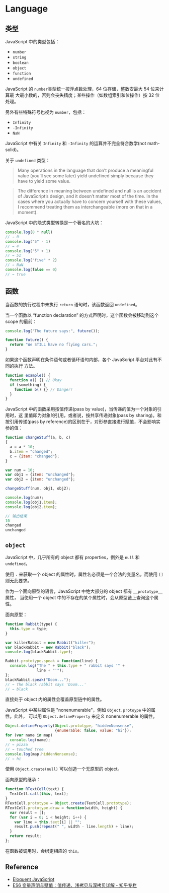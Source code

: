 # Language
## 类型

JavaScript 中的类型包括：

- `number`
- `string`
- `boolean`
- `object`
- `function`
- `undefined`

JavaScript 的 `number`类型统一按浮点数处理，64 位存储，整数安最大 54 位来计算最
大最小数的，否则会丧失精度；某些操作（如数组索引和位操作）按 32 位处理。

另外有些特殊符号也视为 `number`，包括：

- `Infinity`
- `-Infinity`
- `NaN`

JavaScript 中有关 `Infinity` 和 `-Infinity` 的运算并不完全符合数学(not math-solid)。

关于 `undefined` 类型：

> Many operations in the language that don’t produce a meaningful value (you’ll see some later) yield undefined simply because they have to yield some value.

> The difference in meaning between undefined and null is an accident of JavaScript’s design, and it doesn’t matter most of the time. In the cases where you actually have to concern yourself with these values, I recommend treating them as interchangeable (more on that in a moment).

JavaScript 中的隐式类型转换是一个著名的大坑：

```js
console.log(8 * null)
// → 0
console.log("5" - 1)
// → 4
console.log("5" + 1)
// → 51
console.log("five" * 2)
// → NaN
console.log(false == 0)
// → true
```

## 函数

当函数的执行过程中未执行 `return` 语句时，该函数返回 `undefined`。

当一个函数以 “function declaration” 的方式声明时，这个函数会被移动到这个 scope
的最前：

```js
console.log("The future says:", future());

function future() {
  return "We STILL have no flying cars.";
}
```

如果这个函数声明在条件语句或者循环语句内部，各个 JavaScript 平台对此有不同的执行
方法。

```js
function example() {
  function a() {} // Okay
  if (something) {
    function b() {} // Danger!
  }
}
```

JavaScript 中的函数采用按值传递(pass by value)，当传递的值为一个对象的引用时，这
里值即为对象的引用，或者说，按共享传递对象(pass by sharing)。和按引用传递(pass
by reference)的区别在于，对形参直接进行赋值，不会影响实参的值：

```js
function changeStuff(a, b, c)
{
  a = a * 10;
  b.item = "changed";
  c = {item: "changed"};
}

var num = 10;
var obj1 = {item: "unchanged"};
var obj2 = {item: "unchanged"};

changeStuff(num, obj1, obj2);

console.log(num);
console.log(obj1.item);
console.log(obj2.item);

// 输出结果
10
changed
unchanged
```

## `object`

JavaScript 中，几乎所有的 object 都有 properties，例外是 `null` 和 `undefined`。

使用 `.` 来获取一个 object 的属性时，属性名必须是一个合法的变量名，而使用 `[]`
则无此要求。

作为一个面向原型的语言，JavaScript 中绝大部分的 object 都有 `__prototype__` 属性，
当使用一个 object 中的不存在的某个属性时，会从原型链上查询这个属性。

面向原型：

```js
function Rabbit(type) {
  this.type = type;
}

var killerRabbit = new Rabbit("killer");
var blackRabbit = new Rabbit("black");
console.log(blackRabbit.type);

Rabbit.prototype.speak = function(line) {
  console.log("The " + this.type + " rabbit says '" +
              line + "'");
};
blackRabbit.speak("Doom...");
// → The black rabbit says 'Doom...'
// → black
```

直接处于 object 内的属性会覆盖原型链中的属性。

JavaScript 中某些属性是 "nonenumerable"，例如 `Object.protoype` 中的属性。此外，
可以用 `Object.defineProperty` 来定义 nonenumerable 的属性。

```js
Object.defineProperty(Object.prototype, "hiddenNonsense",
                      {enumerable: false, value: "hi"});
for (var name in map)
  console.log(name);
// → pizza
// → touched tree
console.log(map.hiddenNonsense);
// → hi
```

使用 `Object.create(null)` 可以创造一个无原型的 object。

面向原型的继承：

```js
function RTextCell(text) {
  TextCell.call(this, text);
}
RTextCell.prototype = Object.create(TextCell.prototype);
RTextCell.prototype.draw = function(width, height) {
  var result = [];
  for (var i = 0; i < height; i++) {
    var line = this.text[i] || "";
    result.push(repeat(" ", width - line.length) + line);
  }
  return result;
};
```

在函数被调用时，会绑定相应的 `this`。

## Reference

- [Eloquent JavaScript](http://eloquentjavascript.net/)
- [ES6 变量声明与赋值：值传递、浅拷贝与深拷贝详解 - 知乎专栏](https://zhuanlan.zhihu.com/p/28508795?hmsr=toutiao.io&utm_medium=toutiao.io&utm_source=toutiao.io)

